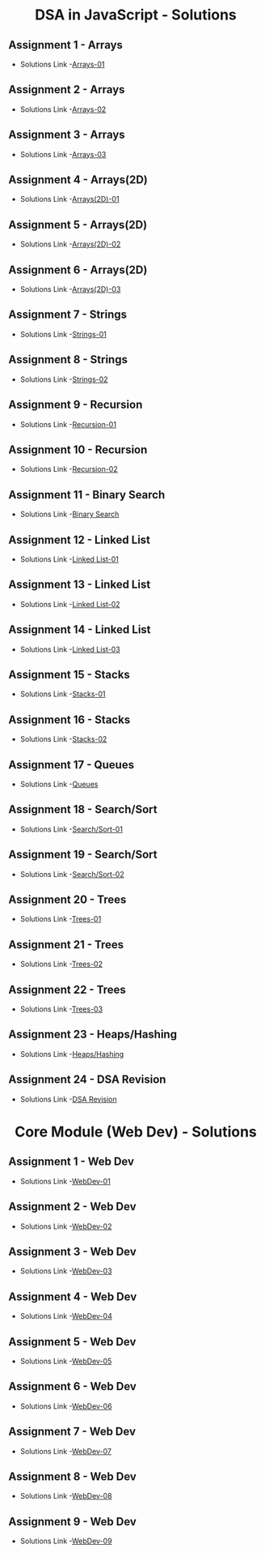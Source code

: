 <h1 align="center"> DSA in JavaScript - Solutions</h1>

## Assignment 1 - Arrays

- Solutions Link -[Arrays-01](https://github.com/MadhavSahi/FullStack-JavaScript-2022-23/tree/main/PlacementProgramAssignment_MadhavSahi/01-Arrays "Solutions Link")

## Assignment 2 - Arrays

- Solutions Link -[Arrays-02](https://github.com/MadhavSahi/FullStack-JavaScript-2022-23/tree/main/PlacementProgramAssignment_MadhavSahi/02-Arrays "Solutions Link")

## Assignment 3 - Arrays

- Solutions Link -[Arrays-03](https://github.com/MadhavSahi/FullStack-JavaScript-2022-23/tree/main/PlacementProgramAssignment_MadhavSahi/03-Arrays "Solutions Link")

## Assignment 4 - Arrays(2D)

- Solutions Link -[Arrays(2D)-01](https://github.com/MadhavSahi/FullStack-JavaScript-2022-23/tree/main/PlacementProgramAssignment_MadhavSahi/04-Arrays(2D) "Solutions Link")

## Assignment 5 - Arrays(2D)

- Solutions Link -[Arrays(2D)-02](https://github.com/MadhavSahi/FullStack-JavaScript-2022-23/tree/main/PlacementProgramAssignment_MadhavSahi/05-Arrays(2D) "Solutions Link")

## Assignment 6 - Arrays(2D)

- Solutions Link -[Arrays(2D)-03](https://github.com/MadhavSahi/FullStack-JavaScript-2022-23/tree/main/PlacementProgramAssignment_MadhavSahi/06-Arrays(2D) "Solutions Link")
## Assignment 7 - Strings

- Solutions Link -[Strings-01](https://github.com/MadhavSahi/FullStack-JavaScript-2022-23/tree/main/PlacementProgramAssignment_MadhavSahi/07-Strings "Solutions Link")
## Assignment 8 - Strings

- Solutions Link -[Strings-02](https://github.com/MadhavSahi/FullStack-JavaScript-2022-23/tree/main/PlacementProgramAssignment_MadhavSahi/08-Strings "Solutions Link")
## Assignment 9 - Recursion

- Solutions Link -[Recursion-01](https://github.com/MadhavSahi/FullStack-JavaScript-2022-23/tree/main/PlacementProgramAssignment_MadhavSahi/09-Recursion "Solutions Link")
## Assignment 10 - Recursion

- Solutions Link -[Recursion-02](https://github.com/MadhavSahi/FullStack-JavaScript-2022-23/tree/main/PlacementProgramAssignment_MadhavSahi/10-Recursion "Solutions Link")
## Assignment 11 - Binary Search

- Solutions Link -[Binary Search](https://github.com/MadhavSahi/FullStack-JavaScript-2022-23/tree/main/PlacementProgramAssignment_MadhavSahi/11-BinarySearch "Solutions Link")
## Assignment 12 - Linked List

- Solutions Link -[Linked List-01](https://github.com/MadhavSahi/FullStack-JavaScript-2022-23/tree/main/PlacementProgramAssignment_MadhavSahi/12-LinkedList "Solutions Link")
## Assignment 13 - Linked List

- Solutions Link -[Linked List-02](https://github.com/MadhavSahi/FullStack-JavaScript-2022-23/tree/main/PlacementProgramAssignment_MadhavSahi/13-LinkedList "Solutions Link")
## Assignment 14 - Linked List

- Solutions Link -[Linked List-03](https://github.com/MadhavSahi/FullStack-JavaScript-2022-23/tree/main/PlacementProgramAssignment_MadhavSahi/14-LinkedList "Solutions Link")
## Assignment 15 - Stacks

- Solutions Link -[Stacks-01](https://github.com/MadhavSahi/FullStack-JavaScript-2022-23/tree/main/PlacementProgramAssignment_MadhavSahi/15-Stacks "Solutions Link")
## Assignment 16 - Stacks

- Solutions Link -[Stacks-02](https://github.com/MadhavSahi/FullStack-JavaScript-2022-23/tree/main/PlacementProgramAssignment_MadhavSahi/16-Stacks "Solutions Link")
## Assignment 17 - Queues

- Solutions Link -[Queues](https://github.com/MadhavSahi/FullStack-JavaScript-2022-23/tree/main/PlacementProgramAssignment_MadhavSahi/17-Queues "Solutions Link")
## Assignment 18 - Search/Sort

- Solutions Link -[Search/Sort-01](https://github.com/MadhavSahi/FullStack-JavaScript-2022-23/tree/main/PlacementProgramAssignment_MadhavSahi/18-Search%2CSort "Solutions Link")
## Assignment 19 - Search/Sort

- Solutions Link -[Search/Sort-02](https://github.com/MadhavSahi/FullStack-JavaScript-2022-23/tree/main/PlacementProgramAssignment_MadhavSahi/19-Search%2CSort "Solutions Link")
## Assignment 20 - Trees

- Solutions Link -[Trees-01](https://github.com/MadhavSahi/FullStack-JavaScript-2022-23/tree/main/PlacementProgramAssignment_MadhavSahi/20-Trees "Solutions Link")
## Assignment 21 - Trees

- Solutions Link -[Trees-02](https://github.com/MadhavSahi/FullStack-JavaScript-2022-23/tree/main/PlacementProgramAssignment_MadhavSahi/21-Trees "Solutions Link")
## Assignment 22 - Trees

- Solutions Link -[Trees-03](https://github.com/MadhavSahi/FullStack-JavaScript-2022-23/tree/main/PlacementProgramAssignment_MadhavSahi/22-Trees "Solutions Link")
## Assignment 23 - Heaps/Hashing

- Solutions Link -[Heaps/Hashing](https://github.com/MadhavSahi/FullStack-JavaScript-2022-23/tree/main/PlacementProgramAssignment_MadhavSahi/23-Heaps%2CHashing "Solutions Link")
## Assignment 24 - DSA Revision

- Solutions Link -[DSA Revision](https://github.com/MadhavSahi/FullStack-JavaScript-2022-23/tree/main/PlacementProgramAssignment_MadhavSahi/24-DSA-Revision-01 "Solutions Link")

<h1 align="center"> Core Module (Web Dev) - Solutions</h1>

## Assignment 1 - Web Dev

- Solutions Link -[WebDev-01](https://github.com/MadhavSahi/FullStack-JavaScript-2022-23/tree/main/PlacementProgramAssignment_MadhavSahi/WebDev-01 "Solutions Link")
## Assignment 2 - Web Dev

- Solutions Link -[WebDev-02](https://github.com/MadhavSahi/FullStack-JavaScript-2022-23/tree/main/PlacementProgramAssignment_MadhavSahi/WebDev-02 "Solutions Link")
## Assignment 3 - Web Dev

- Solutions Link -[WebDev-03](https://github.com/MadhavSahi/FullStack-JavaScript-2022-23/tree/main/PlacementProgramAssignment_MadhavSahi/WebDev-03 "Solutions Link")
## Assignment 4 - Web Dev

- Solutions Link -[WebDev-04](https://github.com/MadhavSahi/FullStack-JavaScript-2022-23/tree/main/PlacementProgramAssignment_MadhavSahi/WebDev-04 "Solutions Link")
## Assignment 5 - Web Dev

- Solutions Link -[WebDev-05](https://github.com/MadhavSahi/FullStack-JavaScript-2022-23/tree/main/PlacementProgramAssignment_MadhavSahi/WebDev-05 "Solutions Link")
## Assignment 6 - Web Dev

- Solutions Link -[WebDev-06](https://github.com/MadhavSahi/FullStack-JavaScript-2022-23/tree/main/PlacementProgramAssignment_MadhavSahi/WebDev-06 "Solutions Link")
## Assignment 7 - Web Dev

- Solutions Link -[WebDev-07](https://github.com/MadhavSahi/FullStack-JavaScript-2022-23/tree/main/PlacementProgramAssignment_MadhavSahi/WebDev-07 "Solutions Link")
## Assignment 8 - Web Dev

- Solutions Link -[WebDev-08](https://github.com/MadhavSahi/FullStack-JavaScript-2022-23/tree/main/PlacementProgramAssignment_MadhavSahi/WebDev-08 "Solutions Link")
## Assignment 9 - Web Dev

- Solutions Link -[WebDev-09](https://github.com/MadhavSahi/FullStack-JavaScript-2022-23/tree/main/PlacementProgramAssignment_MadhavSahi/WebDev-09 "Solutions Link")